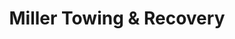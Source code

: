 ---
title: "Miller Towing & Recovery"
url: /zanesville/miller-towing-and-recovery/
shop: car repair
---
